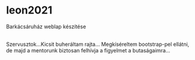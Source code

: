 # leon2021
Barkácsáruház weblap készítése

<br>Szervusztok...Kicsit buheráltam rajta...
Megkíséreltem  bootstrap-pel ellátni, de majd a mentorunk biztosan felhívja a figyelmet a butaságaimra...